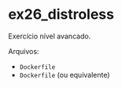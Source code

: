 # ex26_distroless

Exercício nível avancado.

Arquivos:
- `Dockerfile`
- `Dockerfile` (ou equivalente)

